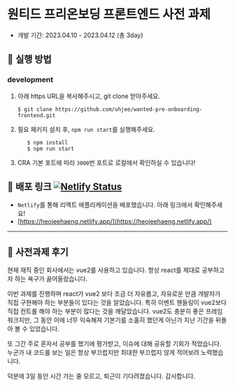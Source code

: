 # 원티드 프리온보딩 프론트엔드 사전 과제

- 개발 기간: 2023.04.10 - 2023.04.12 (총 3day)

## 📌 실행 방법
### development

1. 아래 https URL을 복사해주시고, git clone 받아주세요.
   ```shell 
   $ git clone https://github.com/uhjee/wanted-pre-onboarding-frontend.git
   ```

2. 필요 패키지 설치 후, `npm run start`를 실행해주세요.
   ```shell
      $ npm install
      $ npm run start
   ```
3. CRA 기본 포트에 따라 `3000`번 포트로 로컬에서 확인하실 수 있습니다!



## 📌 배포 링크 [![Netlify Status](https://api.netlify.com/api/v1/badges/e0a2aafb-0e8c-4bde-b816-dbb793555edb/deploy-status)](https://app.netlify.com/sites/heojeehaeng/deploys)
- `Netlify`를 통해 리액트 애플리케이션을 배포했습니다. 아래 링크에서 확인해주세요!
- [https://heojeehaeng.netlify.app/](https://heojeehaeng.netlify.app/)

---

## 📌 사전과제 후기
현재 재직 중인 회사에서는 vue2를 사용하고 있습니다. 항상 react를 제대로 공부하고자 하는 욕구가 끓어올랐습니다.

이번 과제를 진행하며 react가 vue2 보다 조금 더 자유롭고, 자유로운 만큼 개발자가 직접 구현해야 하는 부분들이 있다는 것을 알았습니다. 특히 이벤트 핸들링이 vue2보다 직접 컨트롤 해야 하는 부분이 많다는 것을 깨달았습니다. vue2도 충분히 좋은 프레임워크지만, 그 동안 이에 너무 익숙해져 기본기를 소홀히 했던게 아닌가 지난 기간을 뒤돌아 볼 수 있었습니다.

또 그간 주로 혼자서 공부를 했기에 평가받고, 이슈에 대해 공유할 기회가 적었습니다. 누군가 내 코드를 보는 일은 항상 부끄럽지만 최대한 부끄럽지 않게 적어보려 노력했습니다.

덕분에 3일 동안 시간 가는 줄 모르고, 퇴근이 기다려졌습니다. 감사합니다.
